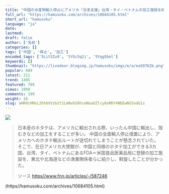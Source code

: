 ```yaml
---
title: "中国の水産物輸入停止にアメリカ「日本支援」台湾・タイ・ベトナムの加工施設を紹介"
full_url: "https://hamusoku.com/archives/10684105.html"
short_url: "hamusoku"
language: "ja"
date: 
lastmod: 
draft: false
author: ['名前']
categories: []
tags: ['中国', '停止', '加工']
encoded_tags: ['5Lit5Zu9', '5YGc5q2i', '5Yqg5bel']
keywords: []
thumbnail: "https://livedoor.blogimg.jp/hamusoku/imgs/e/a/ea50762b.png"
popular: 609
latest: 211
trend: 1495
featured: 789
views: 1950
comments: 199
weight: 16
slug: aHR0cHMvL2hhbXVzb2t1LmNvbS9hcmNoaXZlcy8xMDY4NDEwNS5odG1s
---
```


![](https://livedoor.blogimg.jp/hamusoku/imgs/e/a/ea50762b.png)

<blockquote><p></p><p>日本産のホタテは、アメリカに輸出される際、いったん中国に輸出し、殻むきなどの加工をすることが多い。 中国の全面輸入停止措置により、アメリカへのホタテ輸出ルートが途切れてしまうことが懸念されていた。 そこで、在日アメリカ大使館が、中国と同様のホタテ加工ができる3カ国、台湾、タイ、ベトナムにあるFDA＝米国食品医薬品局に登録の加工施設を、東北や北海道などの漁業関係者らに紹介し、斡旋したことが分かった。</p>ソース <a href='https//www.fnn.jp/articles/-/587246' target='blank'>https//www.fnn.jp/articles/-/587246</a></blockquote>

(https//hamusoku.com/archives/10684105.html)
